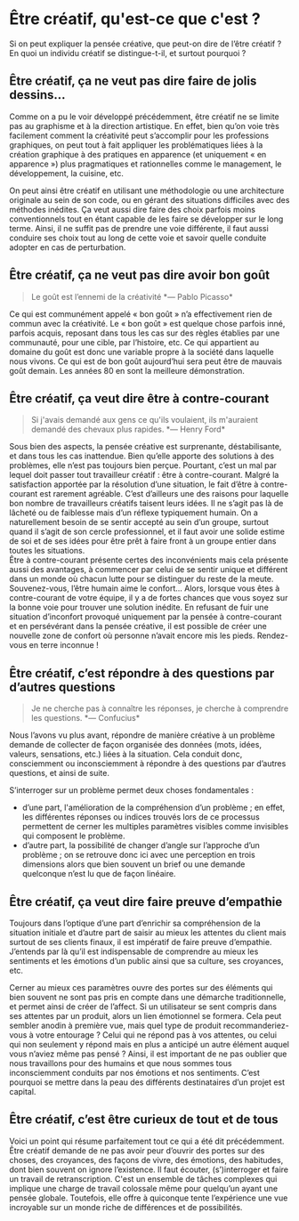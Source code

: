 # Être créatif, qu'est-ce que c'est ?

Si on peut expliquer la pensée créative, que peut-on dire de l’être créatif ? En quoi un individu créatif se distingue-t-il, et surtout pourquoi ?

## Être créatif, ça ne veut pas dire faire de jolis dessins...

Comme on a pu le voir développé précédemment, être créatif ne se limite pas au graphisme et à la direction artistique. En effet, bien qu’on voie très facilement comment la créativité peut s’accomplir pour les professions graphiques, on peut tout à fait appliquer les problématiques liées à la création graphique à des pratiques en apparence (et uniquement « en apparence ») plus pragmatiques et rationnelles comme le management, le développement, la cuisine, etc.

On peut ainsi être créatif en utilisant une méthodologie ou une architecture originale au sein de son code, ou en gérant des situations difficiles avec des méthodes inédites. Ça veut aussi dire faire des choix parfois moins conventionnels tout en étant capable de les faire se développer sur le long terme. Ainsi, il ne suffit pas de prendre une voie différente, il faut aussi conduire ses choix tout au long de cette voie et savoir quelle conduite adopter en cas de perturbation.

## Être créatif, ça ne veut pas dire avoir bon goût

<blockquote class="speaker1">
Le goût est l’ennemi de la créativité  
*— Pablo Picasso*
</blockquote>

Ce qui est communément appelé « bon goût » n’a effectivement rien de commun avec la créativité. Le « bon goût » est quelque chose parfois inné, parfois acquis, reposant dans tous les cas sur des règles établies par une communauté, pour une cible, par l’histoire, etc. Ce qui appartient au domaine du goût est donc une variable propre à la société dans laquelle nous vivons. Ce qui est de bon goût aujourd’hui sera peut être de mauvais goût demain. Les années 80 en sont la meilleure démonstration.

## Être créatif, ça veut dire être à contre-courant

<blockquote class="speaker1">
Si j'avais demandé aux gens ce qu'ils voulaient, ils m'auraient demandé des chevaux plus rapides.  
*— Henry Ford*
</blockquote>

Sous bien des aspects, la pensée créative est surprenante, déstabilisante, et dans tous les cas inattendue. Bien qu’elle apporte des solutions à des problèmes, elle n’est pas toujours bien perçue. Pourtant, c’est un mal par lequel doit passer tout travailleur créatif : être à contre-courant. Malgré la satisfaction apportée par la résolution d’une situation, le fait d’être à contre-courant est rarement agréable. C’est d’ailleurs une des raisons pour laquelle bon nombre de travailleurs créatifs taisent leurs idées. Il ne s’agit pas là de lâcheté ou de faiblesse mais d’un réflexe typiquement humain. On a naturellement besoin de se sentir accepté au sein d’un groupe, surtout quand il s’agit de son cercle professionnel, et il faut avoir une solide estime de soi et de ses idées pour être prêt à faire front à un groupe entier dans toutes les situations.  
Être à contre-courant présente certes des inconvénients mais  cela présente aussi des avantages, à commencer par celui de se sentir unique et différent dans un monde où chacun lutte pour se distinguer du reste de la meute. Souvenez-vous, l’être humain aime le confort... Alors, lorsque vous êtes à contre-courant de votre équipe, il y a de fortes chances que vous soyez sur la bonne voie pour trouver une solution inédite. En refusant de fuir une situation d’inconfort provoqué uniquement par la pensée à contre-courant et en persévérant dans la pensée créative, il est possible de créer une nouvelle zone de confort où personne n’avait encore mis les pieds. Rendez-vous en terre inconnue !

## Être créatif, c’est répondre à des questions par d’autres questions

<blockquote class="speaker1">
Je ne cherche pas à connaître les réponses, je cherche à comprendre les questions.  
*— Confucius*
</blockquote>

Nous l’avons vu plus avant, répondre de manière créative à un problème demande de collecter de façon organisée des données (mots, idées, valeurs, sensations, etc.) liées à la situation. Cela conduit donc, consciemment ou inconsciemment à répondre à des questions par d’autres questions, et ainsi de suite.

S’interroger sur un problème permet deux choses fondamentales : 
- d’une part, l'amélioration de la compréhension d’un problème ; en effet, les différentes réponses ou indices trouvés lors de ce processus permettent de cerner les multiples paramètres visibles comme invisibles qui composent le problème.
- d’autre part, la possibilité de changer d’angle sur l’approche d’un problème ; on se retrouve donc ici avec une perception en trois dimensions alors que bien souvent un brief ou une demande quelconque n’est lu que de façon linéaire.

## Être créatif, ça veut dire faire preuve d’empathie

Toujours dans l’optique d’une part d’enrichir sa compréhension de la situation initiale et d’autre part de saisir au mieux les attentes du client mais surtout de ses clients finaux, il est impératif de faire preuve d’empathie. J’entends par là qu’il est indispensable de comprendre au mieux les sentiments et les émotions d’un public ainsi que sa culture, ses croyances, etc.

Cerner au mieux ces paramètres ouvre des portes sur des éléments qui bien souvent ne sont pas pris en compte dans une démarche traditionnelle, et permet ainsi de créer de l’affect. Si un utilisateur se sent compris dans ses attentes par un produit, alors un lien émotionnel se formera. Cela peut sembler anodin à première vue, mais quel type de produit recommanderiez-vous à votre entourage ? Celui qui ne répond pas à vos attentes, ou celui qui non seulement y répond mais en plus a anticipé un autre élément auquel vous n’aviez même pas pensé ? Ainsi, il est important de ne pas oublier que nous travaillons pour des humains et que nous sommes tous inconsciemment conduits par nos émotions et nos sentiments. C’est pourquoi se mettre dans la peau des différents destinataires d’un projet est capital.

## Être créatif, c’est être curieux de tout et de tous

Voici un point qui résume parfaitement tout ce qui a été dit précédemment. Être créatif demande de ne pas avoir peur d’ouvrir des portes sur des choses, des croyances, des façons de vivre, des émotions, des habitudes, dont bien souvent on ignore l’existence. Il faut écouter, (s’)interroger et faire un travail de retranscription. C'est un ensemble de tâches complexes qui implique une charge de travail colossale même pour quelqu’un ayant une pensée globale. Toutefois, elle offre à quiconque tente l’expérience une vue incroyable sur un monde riche de différences et de possibilités.